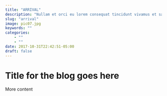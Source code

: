 ```yaml
---
title: "ARRIVAL"
description: "Nullam et orci eu lorem consequat tincidunt vivamus et sagittis magna sed nunc rhoncus condimentum sem. In efficitur ligula tate urna. Maecenas massa sed magna lacinia magna pellentesque lorem ipsum dolor. Nullam et orci eu lorem consequat tincidunt. Vivamus et sagittis tempus."
slug: "arrival"
image: pic07.jpg
keywords: ""
categories: 
    - ""
    - ""
date: 2017-10-31T22:42:51-05:00
draft: false
---
```


# Title for the blog goes here

More content